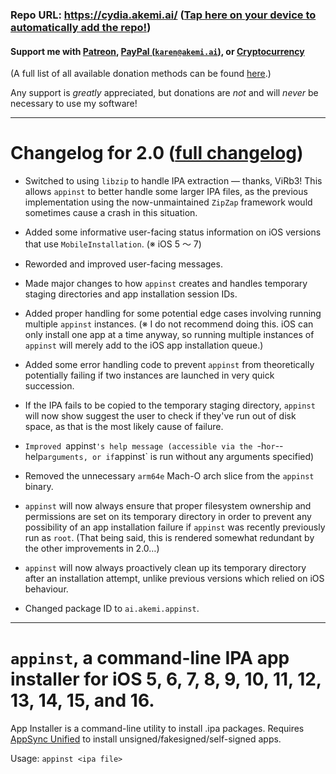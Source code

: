 ### Repo URL: https://cydia.akemi.ai/ ([Tap here on your device to automatically add the repo!](https://cydia.akemi.ai/add.php))

#### Support me with [Patreon](https://patreon.com/akemin_dayo), [PayPal (`karen@akemi.ai`)](https://paypal.me/akemindayo), or [Cryptocurrency](https://akemi.ai/?page/links#crypto)

(A full list of all available donation methods can be found [here](https://akemi.ai/?page/links#donate).)

Any support is _greatly_ appreciated, but donations are *not* and will *never* be necessary to use my software!

---

# Changelog for 2.0 ([full changelog](https://cydia.akemi.ai/?page/ai.akemi.appinst-changelog))

* Switched to using `libzip` to handle IPA extraction — thanks, ViRb3! This allows `appinst` to better handle some larger IPA files, as the previous implementation using the now-unmaintained `ZipZap` framework would sometimes cause a crash in this situation.

* Added some informative user-facing status information on iOS versions that use `MobileInstallation`. (※ iOS 5 〜 7)

* Reworded and improved user-facing messages.

* Made major changes to how `appinst` creates and handles temporary staging directories and app installation session IDs.

* Added proper handling for some potential edge cases involving running multiple `appinst` instances. (※ I do not recommend doing this. iOS can only install one app at a time anyway, so running multiple instances of `appinst` will merely add to the iOS app installation queue.)

* Added some error handling code to prevent `appinst` from theoretically potentially failing if two instances are launched in very quick succession.

* If the IPA fails to be copied to the temporary staging directory, `appinst` will now show suggest the user to check if they've run out of disk space, as that is the most likely cause of failure.

* `Improved `appinst`'s help message (accessible via the `-h` or `--help` arguments, or if `appinst` is run without any arguments specified)

* Removed the unnecessary `arm64e` Mach-O arch slice from the `appinst` binary.

* `appinst` will now always ensure that proper filesystem ownership and permissions are set on its temporary directory in order to prevent any possibility of an app installation failure if `appinst` was recently previously run as `root`. (That being said, this is rendered somewhat redundant by the other improvements in 2.0…)

* `appinst` will now always proactively clean up its temporary directory after an installation attempt, unlike previous versions which relied on iOS behaviour.

* Changed package ID to `ai.akemi.appinst`.

---

# `appinst`, a command-line IPA app installer for iOS 5, 6, 7, 8, 9, 10, 11, 12, 13, 14, 15, and 16.

App Installer is a command-line utility to install .ipa packages. Requires [AppSync Unified](https://cydia.akemi.ai/?page/ai.akemi.appsyncunified) to install unsigned/fakesigned/self-signed apps.

Usage: `appinst <ipa file>`